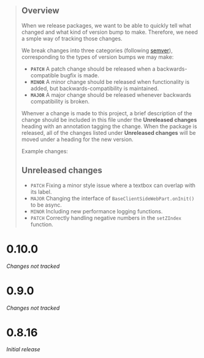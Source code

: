 > ## Overview
> When we release packages, we want to be able to quickly tell what changed and what kind of version bump to
> make. Therefore, we need a smple way of tracking those changes.
>
> We break changes into three categories (following [semver](http://semver.org/)), corresponding to the types of version
>  bumps we may make:
> - **`PATCH`** A patch change should be released when a backwards-compatible bugfix is made.
> - **`MINOR`** A minor change should be released when functionality is added, but backwards-compatibility is
                  maintained.
> - **`MAJOR`** A major change should be released whenever backwards compatibility is broken.
>
> Whenver a change is made to this project, a brief description of the change should be included in this file under the
> **Unreleased changes** heading with an annotation tagging the change. When the package is released, all of the
> changes listed under **Unreleased changes** will be moved under a heading for the new version.
>
> Example changes:
> ## Unreleased changes
> - `PATCH` Fixing a minor style issue where a textbox can overlap with its label.
> - `MAJOR` Changing the interface of `BaseClientSideWebPart.onInit()` to be async.
> - `MINOR` Including new performance logging functions.
> - `PATCH` Correctly handling negative numbers in the `setZIndex` function.

# 0.10.0

*Changes not tracked*

# 0.9.0

*Changes not tracked*

# 0.8.16

*Initial release*

